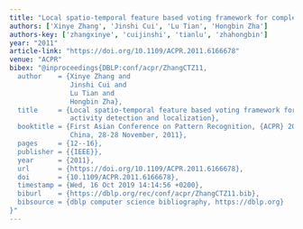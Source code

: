 ```yaml
---
title: "Local spatio-temporal feature based voting framework for complex human activity detection and localization"
authors: ['Xinye Zhang', 'Jinshi Cui', 'Lu Tian', 'Hongbin Zha']
authors-key: ['zhangxinye', 'cuijinshi', 'tianlu', 'zhahongbin']
year: "2011"
article-link: "https://doi.org/10.1109/ACPR.2011.6166678"
venue: "ACPR"
bibex: "@inproceedings{DBLP:conf/acpr/ZhangCTZ11,
  author    = {Xinye Zhang and
               Jinshi Cui and
               Lu Tian and
               Hongbin Zha},
  title     = {Local spatio-temporal feature based voting framework for complex human
               activity detection and localization},
  booktitle = {First Asian Conference on Pattern Recognition, {ACPR} 2011, Beijing,
               China, 28-28 November, 2011},
  pages     = {12--16},
  publisher = {{IEEE}},
  year      = {2011},
  url       = {https://doi.org/10.1109/ACPR.2011.6166678},
  doi       = {10.1109/ACPR.2011.6166678},
  timestamp = {Wed, 16 Oct 2019 14:14:56 +0200},
  biburl    = {https://dblp.org/rec/conf/acpr/ZhangCTZ11.bib},
  bibsource = {dblp computer science bibliography, https://dblp.org}
}"
---
```

